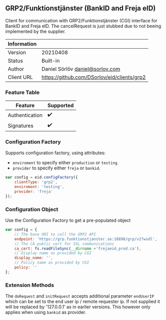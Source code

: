 ## GRP2/Funktionstjänster (BankID and Freja eID)

Client for communication with GRP2/Funktionstjänster (CGI) interface for BankID and Freja eID.
The cancelRequest is just stubbed due to not beeing implemented by the supplier.



| Information |   |
| --- | --- |
| Version | 20210408 |
| Status | Built-in |
| Author | Daniel Sörlöv <daniel@sorlov.com> |
| Client URL | https://github.com/DSorlov/eid/clients/grp2 |

### Feature Table

| Feature | Supported |
| --- | --- |
| Authentication | :heavy_check_mark: |
| Signatures | :heavy_check_mark: |

### Configuration Factory

Supports configuration factory, using attributes:

* `enviroment` to specify either `production` or `testing`.
* `provider` to specify either `freja` or `bankid`.

```javascript
var config = eid.configFactory({
    clientType: 'grp2',
    enviroment: 'testing',
    provider: 'freja'
});
```

### Configuration Object

Use the Configuration Factory to get a pre-populated object

```javascript
var config = {
    // The base URI to call the GRP2 API
    endpoint: 'https://grp.funktionstjanster.se:18898/grp/v2?wsdl',
    // The CA public cert for SSL communications
    ca_cert: fs.readFileSync(__dirname +'frejaeid_prod.ca'),
    // Display name as provided by CGI
    display_name: '',
    // Policy name as provided by CGI
    policy: ''
};
```

### Extension Methods

The `doRequest` and `initRequest` accepts additional parameter `endUserIP` which can be set to the end user ip / remote requester ip. If not supplied it will be replaced by '127.0.0.1' as in earlier versions. This however only applies when using `bankid` as provider.
